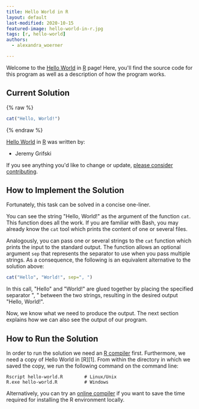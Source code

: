 ```yaml
---
title: Hello World in R
layout: default
last-modified: 2020-10-15
featured-image: hello-world-in-r.jpg
tags: [r, hello-world]
authors:
  - alexandra_woerner

---
```


Welcome to the [Hello World](https://sampleprograms.io/projects/hello-world) in [R](https://sampleprograms.io/languages/r) page! Here, you'll find the source code for this program as well as a description of how the program works.

## Current Solution

{% raw %}

```r
cat("Hello, World!")
```

{% endraw %}

[Hello World](https://sampleprograms.io/projects/hello-world) in [R](https://sampleprograms.io/languages/r) was written by:

- Jeremy Grifski

If you see anything you'd like to change or update, [please consider contributing](https://github.com/TheRenegadeCoder/sample-programs).

## How to Implement the Solution

Fortunately, this task can be solved in a concise one-liner.

You can see the string "Hello, World!" as the argument of the function `cat`.
This function does all the work. If you are familiar with Bash, you may already
know the `cat` tool which prints the content of one or several files.

Analogously, you can pass one or several strings to the `cat` function which prints
the input to the standard output. The function allows an optional argument `sep`
that represents the separator to use when you pass multiple strings. As a
consequence, the following is an equivalent alternative to the solution above:

```r
cat("Hello", "World!", sep=", ")
```

In this call, "Hello" and "World!" are glued together by placing the specified
separator ", " between the two strings, resulting in the desired output
"Hello, World!".

Now, we know what we need to produce the output. The next section explains how
we can also see the output of our program.


## How to Run the Solution

In order to run the solution we need an [R compiler][3] first. Furthermore, we need
a copy of Hello World in [R][1]. From within the directory in which we saved the copy,
we run the following command on the command line:

```console
Rscript hello-world.R        # Linux/Unix
R.exe hello-world.R          # Windows
```

Alternatively, you can try an [online compiler][4] if you want to save the time
required for installing the R environment locally.

[3]: https://cran.r-project.org/
[4]: https://www.mycompiler.io/new/r
